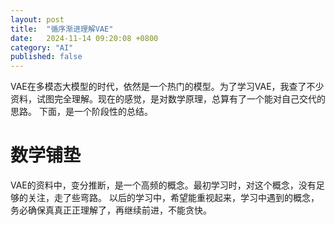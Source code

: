 ```yaml
---
layout: post
title:  "循序渐进理解VAE"
date:   2024-11-14 09:20:08 +0800
category: "AI"
published: false
---
```


VAE在多模态大模型的时代，依然是一个热门的模型。为了学习VAE，我查了不少资料，试图完全理解。现在的感觉，是对数学原理，总算有了一个能对自己交代的思路。
下面，是一个阶段性的总结。

<!--more-->

# 数学铺垫

VAE的资料中，变分推断，是一个高频的概念。最初学习时，对这个概念，没有足够的关注，走了些弯路。
以后的学习中，希望能重视起来，学习中遇到的概念，务必确保真真正正理解了，再继续前进，不能贪快。
